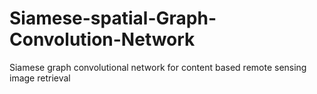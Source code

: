 # Siamese-spatial-Graph-Convolution-Network
Siamese graph convolutional network for content based remote sensing image retrieval
